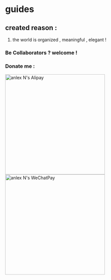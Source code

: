 # guides

## created reason :
1. the world is organized , meaningful , elegant !

### Be Collaborators ? welcome !

### Donate me :
<img src="https://thumbnail10.baidupcs.com/thumbnail/155aab2798d0922de6dcda3770fd00fb?fid=658333416-250528-534574233687267&rt=pr&sign=FDTAER-DCb740ccc5511e5e8fedcff06b081203-ZISJoj7u0TTBjEcB3NCyGMjZ35k%3d&expires=8h&chkbd=0&chkv=0&dp-logid=2281485403887224143&dp-callid=0&time=1523232000&size=c10000_u10000&quality=90&vuk=658333416&ft=image" height="320" alt="anlex N's Alipay"> <img src="https://thumbnail10.baidupcs.com/thumbnail/5e606d76bb7d6638d373ddc8c55e77c8?fid=658333416-250528-869366971687731&rt=pr&sign=FDTAER-DCb740ccc5511e5e8fedcff06b081203-rIfVaLtUjlFh1o%2f25Ycznwq0xtE%3d&expires=8h&chkbd=0&chkv=0&dp-logid=2281485403887224143&dp-callid=0&time=1523232000&size=c10000_u10000&quality=90&vuk=658333416&ft=image" height="320" alt="anlex N's WeChatPay">